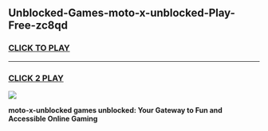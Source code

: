 
## Unblocked-Games-moto-x-unblocked-Play-Free-zc8qd
<h3>
<a href="https://premium76.site?title=moto-x-unblocked&ref=18A1">CLICK TO PLAY</a></h3>
<hr>

<h3>
<a href="https://premium76.site?title=moto-x-unblocked&ref=18A1">CLICK 2 PLAY</a>
  
</h3>

<a href="https://premium76.site?title=moto-x-unblocked&ref=18A1"><img src="https://clearcache.store/games.png"></a>


**moto-x-unblocked games unblocked: Your Gateway to Fun and Accessible Online Gaming**

